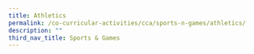 ```yaml
---
title: Athletics
permalink: /co-curricular-activities/cca/sports-n-games/athletics/
description: ""
third_nav_title: Sports & Games
---
```

